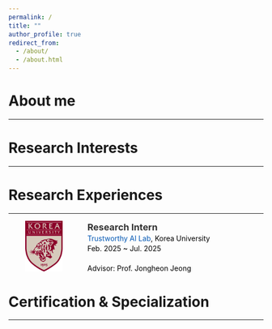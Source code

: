 ```yaml
---
permalink: /
title: ""
author_profile: true
redirect_from: 
  - /about/
  - /about.html
---
```


About me
======
---

Research Interests
======
---

Research Experiences
======
---

<style>
  .lab-link-hover {
    color: #0056b3; /* 기본 파란색 */
    text-decoration: none !important; /* 밑줄이 생기는 것을 방지 */
    transition: color 0.2s ease-in-out; /* 색상 변경을 부드럽게 */
  }

  /* 링크에 마우스를 올렸을 때의 스타일 */
  .lab-link-hover:hover {
    color: #FFA500; /* 주황색으로 변경 */
  }
</style>

<div style="display: flex; gap: 36px; align-items: flex-start; margin-bottom: 32px;">
  <img src="/images/korea.png" alt="Korea University"
       style="width: 100px; height: 100px; object-fit: contain; margin-left: 20px;">

  <div style="font-size: 14px; line-height: 1.4; color: #000;">
    <strong style="font-size: 18px; color: #333;">Research Intern</strong><br>
    <a href="연구실_홈페이지_주소" target="_blank" class="lab-link-hover">Trustworthy AI Lab</a>, Korea University<br>
    Feb. 2025 ~ Jul. 2025<br>
    <br>
    Advisor: Prof. Jongheon Jeong
  </div>
</div>

Certification & Specialization
======
---
